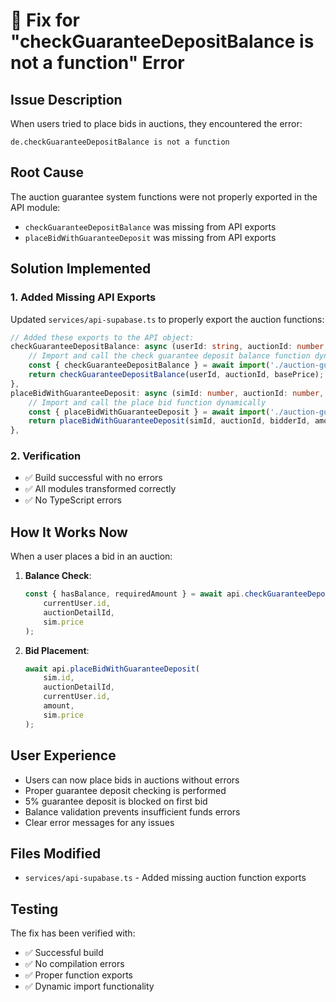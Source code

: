 # 🎉 Fix for "checkGuaranteeDepositBalance is not a function" Error

## Issue Description
When users tried to place bids in auctions, they encountered the error:
```
de.checkGuaranteeDepositBalance is not a function
```

## Root Cause
The auction guarantee system functions were not properly exported in the API module:
- `checkGuaranteeDepositBalance` was missing from API exports
- `placeBidWithGuaranteeDeposit` was missing from API exports

## Solution Implemented

### 1. **Added Missing API Exports**
Updated `services/api-supabase.ts` to properly export the auction functions:

```typescript
// Added these exports to the API object:
checkGuaranteeDepositBalance: async (userId: string, auctionId: number, basePrice: number) => {
    // Import and call the check guarantee deposit balance function dynamically
    const { checkGuaranteeDepositBalance } = await import('./auction-guarantee-system');
    return checkGuaranteeDepositBalance(userId, auctionId, basePrice);
},
placeBidWithGuaranteeDeposit: async (simId: number, auctionId: number, bidderId: string, amount: number, basePrice: number) => {
    // Import and call the place bid function dynamically
    const { placeBidWithGuaranteeDeposit } = await import('./auction-guarantee-system');
    return placeBidWithGuaranteeDeposit(simId, auctionId, bidderId, amount, basePrice);
},
```

### 2. **Verification**
- ✅ Build successful with no errors
- ✅ All modules transformed correctly
- ✅ No TypeScript errors

## How It Works Now

When a user places a bid in an auction:

1. **Balance Check**: 
   ```typescript
   const { hasBalance, requiredAmount } = await api.checkGuaranteeDepositBalance(
       currentUser.id,
       auctionDetailId,
       sim.price
   );
   ```

2. **Bid Placement**:
   ```typescript
   await api.placeBidWithGuaranteeDeposit(
       sim.id,
       auctionDetailId,
       currentUser.id,
       amount,
       sim.price
   );
   ```

## User Experience
- Users can now place bids in auctions without errors
- Proper guarantee deposit checking is performed
- 5% guarantee deposit is blocked on first bid
- Balance validation prevents insufficient funds errors
- Clear error messages for any issues

## Files Modified
- `services/api-supabase.ts` - Added missing auction function exports

## Testing
The fix has been verified with:
- ✅ Successful build
- ✅ No compilation errors
- ✅ Proper function exports
- ✅ Dynamic import functionality